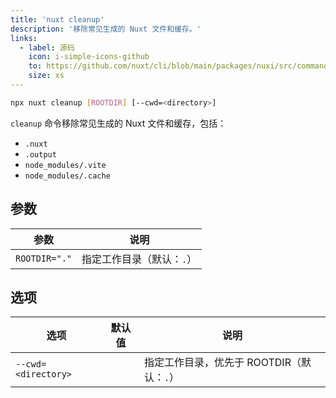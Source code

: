 ```yaml
---
title: 'nuxt cleanup'
description: '移除常见生成的 Nuxt 文件和缓存。'
links:
  - label: 源码
    icon: i-simple-icons-github
    to: https://github.com/nuxt/cli/blob/main/packages/nuxi/src/commands/cleanup.ts
    size: xs
---
```


<!--cleanup-cmd-->
```bash [Terminal]
npx nuxt cleanup [ROOTDIR] [--cwd=<directory>]
```
<!--/cleanup-cmd-->

`cleanup` 命令移除常见生成的 Nuxt 文件和缓存，包括：

- `.nuxt`
- `.output`
- `node_modules/.vite`
- `node_modules/.cache`

## 参数

<!--cleanup-args-->
参数 | 说明
--- | ---
`ROOTDIR="."` | 指定工作目录（默认：`.`）
<!--/cleanup-args-->

## 选项

<!--cleanup-opts-->
选项 | 默认值 | 说明
--- | --- | ---
`--cwd=<directory>` |  | 指定工作目录，优先于 ROOTDIR（默认：`.`）
<!--/cleanup-opts-->
